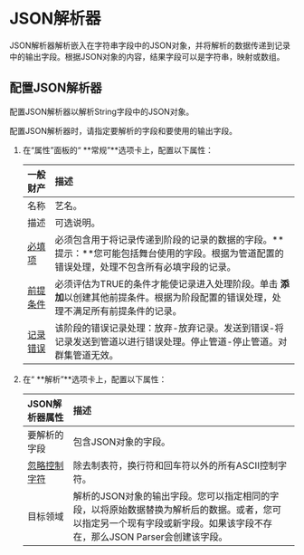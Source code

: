 # JSON解析器

JSON解析器解析嵌入在字符串字段中的JSON对象，并将解析的数据传递到记录中的输出字段。根据JSON对象的内容，结果字段可以是字符串，映射或数组。

## 配置JSON解析器

配置JSON解析器以解析String字段中的JSON对象。

配置JSON解析器时，请指定要解析的字段和要使用的输出字段。

1. 在“属性”面板的“ **常规”**选项卡上，配置以下属性：

   | 一般财产                                                     | 描述                                                         |
   | :----------------------------------------------------------- | :----------------------------------------------------------- |
   | 名称                                                         | 艺名。                                                       |
   | 描述                                                         | 可选说明。                                                   |
   | [必填项](https://streamsets.com/documentation/controlhub/latest/help/datacollector/UserGuide/Pipeline_Design/DroppingUnwantedRecords.html#concept_dnj_bkm_vq) | 必须包含用于将记录传递到阶段的记录的数据的字段。**提示：**您可能包括舞台使用的字段。根据为管道配置的错误处理，处理不包含所有必填字段的记录。 |
   | [前提条件](https://streamsets.com/documentation/controlhub/latest/help/datacollector/UserGuide/Pipeline_Design/DroppingUnwantedRecords.html#concept_msl_yd4_fs) | 必须评估为TRUE的条件才能使记录进入处理阶段。单击 **添加**以创建其他前提条件。根据为阶段配置的错误处理，处理不满足所有前提条件的记录。 |
   | [记录错误](https://streamsets.com/documentation/controlhub/latest/help/datacollector/UserGuide/Pipeline_Design/ErrorHandling.html#concept_atr_j4y_5r) | 该阶段的错误记录处理：放弃-放弃记录。发送到错误-将记录发送到管道以进行错误处理。停止管道-停止管道。对群集管道无效。 |

2. 在“ **解析”**选项卡上，配置以下属性：

   | JSON解析器属性                                               | 描述                                                         |
   | :----------------------------------------------------------- | :----------------------------------------------------------- |
   | 要解析的字段                                                 | 包含JSON对象的字段。                                         |
   | [忽略控制字符](https://streamsets.com/documentation/controlhub/latest/help/datacollector/UserGuide/Pipeline_Design/ControlCharacters.html#concept_hfs_dkm_js) | 除去制表符，换行符和回车符以外的所有ASCII控制字符。          |
   | 目标领域                                                     | 解析的JSON对象的输出字段。您可以指定相同的字段，以将原始数据替换为解析后的数据。或者，您可以指定另一个现有字段或新字段。如果该字段不存在，那么JSON Parser会创建该字段。 |
